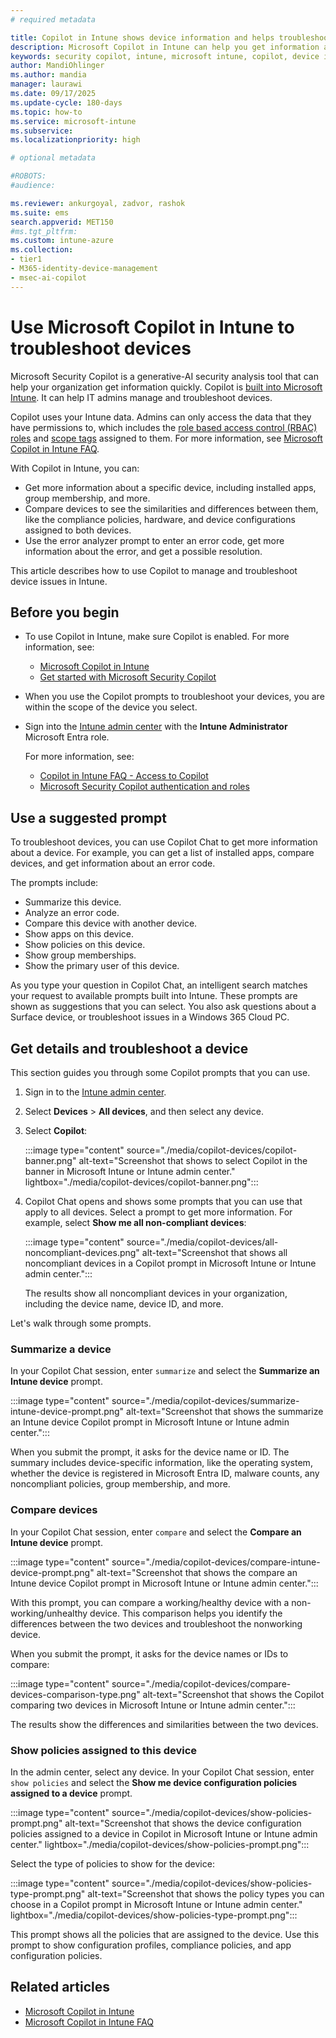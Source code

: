```yaml
---
# required metadata

title: Copilot in Intune shows device information and helps troubleshoot
description: Microsoft Copilot in Intune can help you get information about your devices, compare devices, and get error information. Use this information to help you manage and troubleshoot device issues.
keywords: security copilot, intune, microsoft intune, copilot, device information, device errors, device troubleshooting, analyze error code, compare devices, AI, generative-AI
author: MandiOhlinger
ms.author: mandia
manager: laurawi
ms.date: 09/17/2025
ms.update-cycle: 180-days
ms.topic: how-to
ms.service: microsoft-intune
ms.subservice:
ms.localizationpriority: high

# optional metadata

#ROBOTS:
#audience:

ms.reviewer: ankurgoyal, zadvor, rashok
ms.suite: ems
search.appverid: MET150
#ms.tgt_pltfrm:
ms.custom: intune-azure
ms.collection:
- tier1
- M365-identity-device-management
- msec-ai-copilot
---
```


# Use Microsoft Copilot in Intune to troubleshoot devices

Microsoft Security Copilot is a generative-AI security analysis tool that can help your organization get information quickly. Copilot is [built into Microsoft Intune](copilot-intune-overview.md). It can help IT admins manage and troubleshoot devices.

Copilot uses your Intune data. Admins can only access the data that they have permissions to, which includes the [role based access control (RBAC) roles](../fundamentals/role-based-access-control.md) and [scope tags](../fundamentals/scope-tags.md) assigned to them. For more information, see [Microsoft Copilot in Intune FAQ](copilot-intune-faq.md).

With Copilot in Intune, you can:

- Get more information about a specific device, including installed apps, group membership, and more.
- Compare devices to see the similarities and differences between them, like the compliance policies, hardware, and device configurations assigned to both devices.
- Use the error analyzer prompt to enter an error code, get more information about the error, and get a possible resolution.

This article describes how to use Copilot to manage and troubleshoot device issues in Intune.

## Before you begin

- To use Copilot in Intune, make sure Copilot is enabled. For more information, see:

  - [Microsoft Copilot in Intune](../copilot/copilot-intune-overview.md#before-you-begin)
  - [Get started with Microsoft Security Copilot](/copilot/security/get-started-security-copilot)

- When you use the Copilot prompts to troubleshoot your devices, you are within the scope of the device you select.

- Sign into the [Intune admin center](https://go.microsoft.com/fwlink/?linkid=2109431) with the **Intune Administrator** Microsoft Entra role.

  For more information, see:

  - [Copilot in Intune FAQ - Access to Copilot](copilot-intune-faq.md#access-to-copilot)
  - [Microsoft Security Copilot authentication and roles](/copilot/security/authentication)

## Use a suggested prompt

To troubleshoot devices, you can use Copilot Chat to get more information about a device. For example, you can get a list of installed apps, compare devices, and get information about an error code.

The prompts include:

- Summarize this device.
- Analyze an error code.
- Compare this device with another device.
- Show apps on this device.
- Show policies on this device.
- Show group memberships.
- Show the primary user of this device. 

As you type your question in Copilot Chat, an intelligent search matches your request to available prompts built into Intune. These prompts are shown as suggestions that you can select. You also ask questions about a Surface device, or troubleshoot issues in a Windows 365 Cloud PC.

## Get details and troubleshoot a device

This section guides you through some Copilot prompts that you can use.

1. Sign in to the [Intune admin center](https://go.microsoft.com/fwlink/?linkid=2109431).
2. Select **Devices** > **All devices**, and then select any device.
3. Select **Copilot**:

    :::image type="content" source="./media/copilot-devices/copilot-banner.png" alt-text="Screenshot that shows to select Copilot in the banner in Microsoft Intune or Intune admin center." lightbox="./media/copilot-devices/copilot-banner.png":::

4. Copilot Chat opens and shows some prompts that you can use that apply to all devices. Select a prompt to get more information. For example, select **Show me all non-compliant devices**:

    :::image type="content" source="./media/copilot-devices/all-noncompliant-devices.png" alt-text="Screenshot that shows all noncompliant devices in a Copilot prompt in Microsoft Intune or Intune admin center.":::

    The results show all noncompliant devices in your organization, including the device name, device ID, and more.

Let's walk through some prompts.

### Summarize a device

In your Copilot Chat session, enter `summarize` and select the **Summarize an Intune device** prompt.

:::image type="content" source="./media/copilot-devices/summarize-intune-device-prompt.png" alt-text="Screenshot that shows the summarize an Intune device Copilot prompt in Microsoft Intune or Intune admin center.":::

When you submit the prompt, it asks for the device name or ID. The summary includes device-specific information, like the operating system, whether the device is registered in Microsoft Entra ID, malware counts, any noncompliant policies, group membership, and more.

### Compare devices

In your Copilot Chat session, enter `compare` and select the **Compare an Intune device** prompt.

:::image type="content" source="./media/copilot-devices/compare-intune-device-prompt.png" alt-text="Screenshot that shows the compare an Intune device Copilot prompt in Microsoft Intune or Intune admin center.":::

With this prompt, you can compare a working/healthy device with a non-working/unhealthy device. This comparison helps you identify the differences between the two devices and troubleshoot the nonworking device.

When you submit the prompt, it asks for the device names or IDs to compare:

:::image type="content" source="./media/copilot-devices/compare-devices-comparison-type.png" alt-text="Screenshot that shows the Copilot comparing two devices in Microsoft Intune or Intune admin center.":::

The results show the differences and similarities between the two devices.

### Show policies assigned to this device

In the admin center, select any device. In your Copilot Chat session, enter `show policies` and select the **Show me device configuration policies assigned to a device** prompt.

:::image type="content" source="./media/copilot-devices/show-policies-prompt.png" alt-text="Screenshot that shows the device configuration policies assigned to a device in Copilot in Microsoft Intune or Intune admin center." lightbox="./media/copilot-devices/show-policies-prompt.png":::

Select the type of policies to show for the device:

:::image type="content" source="./media/copilot-devices/show-policies-type-prompt.png" alt-text="Screenshot that shows the policy types you can choose in a Copilot prompt in Microsoft Intune or Intune admin center." lightbox="./media/copilot-devices/show-policies-type-prompt.png":::

This prompt shows all the policies that are assigned to the device. Use this prompt to show configuration profiles, compliance policies, and app configuration policies.

## Related articles

- [Microsoft Copilot in Intune](copilot-intune-overview.md)
- [Microsoft Copilot in Intune FAQ](copilot-intune-faq.md)

